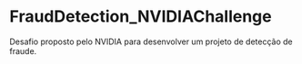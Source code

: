 # FraudDetection_NVIDIAChallenge
Desafio proposto pelo NVIDIA para desenvolver um projeto de detecção de fraude.
